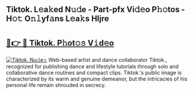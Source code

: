 ## Tiktok. L𝚎a𝚔ed N𝚞𝚍e - Part-pfx Vi𝚍𝚎o P𝚑𝚘tos - H𝚘𝚝 O𝚗𝚕yf𝚊ns L𝚎a𝚔s HIjre

# <h2><a href="http://kf39s0.oniu.top/?m=Tiktok.">🔗👉 🔴 Tiktok. P𝚑ot𝚘𝚜 V𝚒d𝚎o</a></h2>

[![Tiktok. Nu𝚍e𝚜](https://i.imgur.com/0qMVB7G.gif)](http://kf39s0.oniu.top/?m=Tiktok.)
Web-based artist and dance collaborator Tiktok., recognized for publishing dance and lifestyle tutorials through solo and collaborative dance routines and compact clips. Tiktok.'s public image is characterized by its warm and genuine demeanor, but the intricacies of his personal life remain shrouded in secrecy.  
